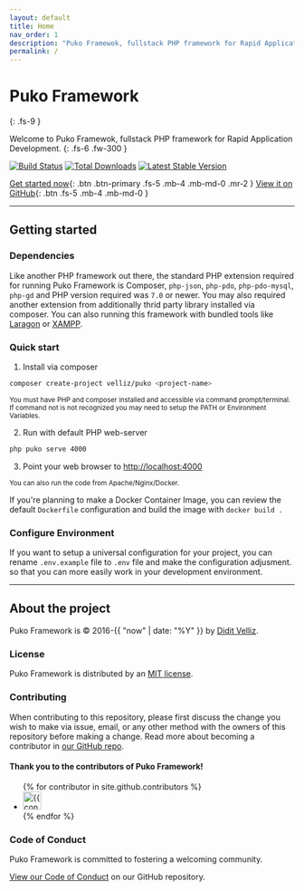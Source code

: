 ```yaml
---
layout: default
title: Home
nav_order: 1
description: "Puko Framewok, fullstack PHP framework for Rapid Application Development."
permalink: /
---
```


# Puko Framework
{: .fs-9 }

Welcome to Puko Framewok, fullstack PHP framework for Rapid Application Development.
{: .fs-6 .fw-300 }

[![Build Status](https://travis-ci.org/Velliz/pukoframework.svg?branch=master)](https://travis-ci.org/Velliz/pukoframework)
[![Total Downloads](https://poser.pugx.org/puko/framework/downloads)](https://packagist.org/packages/puko/framework)
[![Latest Stable Version](https://poser.pugx.org/puko/framework/v/stable)](https://packagist.org/packages/puko/framework)

[Get started now](#getting-started){: .btn .btn-primary .fs-5 .mb-4 .mb-md-0 .mr-2 } [View it on GitHub](https://github.com/Velliz/puko){: .btn .fs-5 .mb-4 .mb-md-0 }

---

## Getting started

### Dependencies

Like another PHP framework out there, the standard PHP extension required for running Puko Framework is Composer, `php-json`, `php-pdo`, `php-pdo-mysql`, `php-gd` and PHP version required was `7.0` or newer. You may also required another extension from additionally thrid party library installed via composer. You can also running this framework with bundled tools like [Laragon](https://laragon.org/download/index.html) or [XAMPP](https://www.apachefriends.org/download.html).

### Quick start

1. Install via composer
```bash
composer create-project velliz/puko <project-name>
```
<small>You must have PHP and composer installed and accessible via command prompt/terminal. If command not is not recognized you may need to setup the PATH or Environment Variables.</small>

2. Run with default PHP web-server
```bash
php puko serve 4000
```

3. Point your web browser to [http://localhost:4000](http://localhost:4000)

<small>You can also run the code from Apache/Nginx/Docker.</small>

If you're planning to make a Docker Container Image, you can review the default `Dockerfile` configuration and build the image with `docker build .` 

### Configure Environment

If you want to setup a universal configuration for your project, you can rename `.env.example` file to `.env` file and make the configuration adjusment. so that you can more easily work in your development environment.

---

## About the project

Puko Framework is &copy; 2016-{{ "now" | date: "%Y" }} by [Didit Velliz](https://velliz.github.io).

### License

Puko Framework is distributed by an [MIT license](https://github.com/pukoframework/pukoframework.github.io/tree/master/LICENSE.txt).

### Contributing

When contributing to this repository, please first discuss the change you wish to make via issue,
email, or any other method with the owners of this repository before making a change. Read more about becoming a contributor in [our GitHub repo](https://github.com/pukoframework/pukoframework.github.io#contributing).

#### Thank you to the contributors of Puko Framework!

<ul class="list-style-none">
{% for contributor in site.github.contributors %}
  <li class="d-inline-block mr-1">
     <a href="{{ contributor.html_url }}"><img src="{{ contributor.avatar_url }}" width="32" height="32" alt="{{ contributor.login }}"/></a>
  </li>
{% endfor %}
</ul>

### Code of Conduct

Puko Framework is committed to fostering a welcoming community.

[View our Code of Conduct](https://github.com/pukoframework/pukoframework.github.io/tree/master/CODE_OF_CONDUCT.md) on our GitHub repository.
